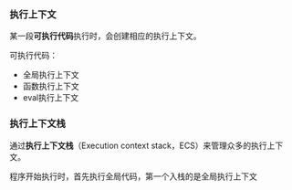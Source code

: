 ### 执行上下文
某一段**可执行代码**执行时，会创建相应的执行上下文。

可执行代码：
- 全局执行上下文
- 函数执行上下文
- eval执行上下文

### 执行上下文栈
通过**执行上下文栈**（Execution context stack，ECS）来管理众多的执行上下文。

程序开始执行时，首先执行全局代码，第一个入栈的是全局执行上下文